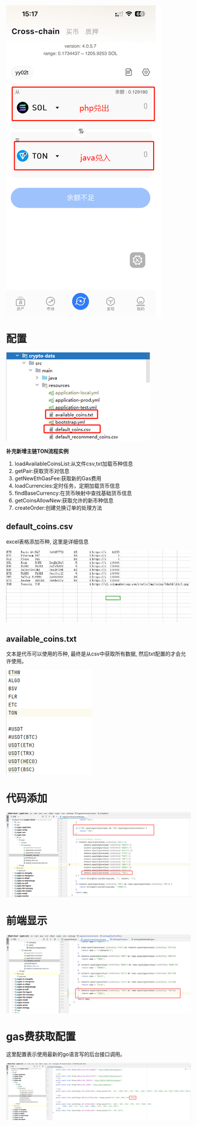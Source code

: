 ![image-20241024150302335](../../../picture/image-20241024151910227.png)


# 配置

![image-20241024150302335](../../../picture/image-20241024150302335.png)



**补充新增主链TON流程实例**

1. loadAvailableCoinsList:从文件csv,txt加载币种信息
2. getPair:获取货币对信息
3. getNewEthGasFee:获取新的Gas费用
4. loadCurrencies:定时任务，定期加载货币信息
5. findBaseCurrency:在货币映射中查找基础货币信息
6. getCoinsAllowNew:获取允许的新币种信息
7. createOrder:创建兑换订单的处理方法



## default_coins.csv

excel表格添加币种, 这里是详细信息

![image-20241024150721404](../../../picture/image-20241024150721404.png)

## available_coins.txt

文本是代币可以使用的币种, 最终是从csv中获取所有数据, 然后txt配置的才会允许使用。

![image-20241024150942540](../../../picture/image-20241024150942540.png)



# 代码添加

**![image-20241024151028001](../../../picture/image-20241024151028001.png)**

# 前端显示

![image-20241025103941928](../../../picture/image-20241025103941928.png)

# gas费获取配置

这里配置表示使用最新的go语言写的后台接口调用。

![image-20241024151126041](../../../picture/image-20241024151126041.png)